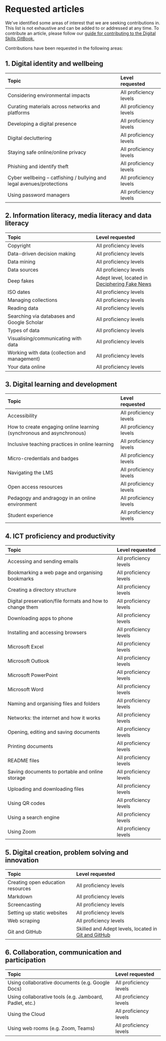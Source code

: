 # Requested articles

We've identified some areas of interest that we are seeking contributions in. This list is not exhaustive and can be added to or addressed at any time. To contribute an article, please follow our [guide for contributing to the Digital Skills GitBook.](CONTRIBUTING.md)

Contributions have been requested in the following areas:

## 1. Digital identity and wellbeing

| Topic | Level requested |
| :--- | :--- |
| Considering environmental impacts | All proficiency levels |
| Curating materials across networks and platforms | All proficiency levels |
| Developing a digital presence | All proficiency levels |
| Digital decluttering | All proficiency levels |
| Staying safe online/online privacy | All proficiency levels |
| Phishing and identify theft | All proficiency levels |
| Cyber wellbeing – catfishing / bullying and legal avenues/protections | All proficiency levels |
| Using password managers | All proficiency levels |

## 2. Information literacy, media literacy and data literacy

| Topic | Level requested |
| :--- | :--- |
| Copyright | All proficiency levels |
| Data-driven decision making | All proficiency levels |
| Data mining | All proficiency levels |
| Data sources | All proficiency levels |
| Deep fakes | Adept level, located in [Deciphering Fake News](https://github.com/AARNet/Digital-Skills-GitBook/tree/6e97532c5b5b96b0334649f05e2f4f7abe8b638a/information-literacy-media-literacy-and-data-literacy/deciphering-fake-news.md) |
| ISO dates | All proficiency levels |
| Managing collections | All proficiency levels |
| Reading data | All proficiency levels |
| Searching via databases and Google Scholar | All proficiency levels |
| Types of data | All proficiency levels |
| Visualising/communicating with data | All proficiency levels |
| Working with data \(collection and management\) | All proficiency levels |
| Your data online | All proficiency levels |

## 3. Digital learning and development

| Topic | Level requested |
| :--- | :--- |
| Accessibility | All proficiency levels |
| How to create engaging online learning \(synchronous and asynchronous\) | All proficiency levels |
| Inclusive teaching practices in online learning | All proficiency levels |
| Micro-credentials and badges | All proficiency levels |
| Navigating the LMS | All proficiency levels |
| Open access resources | All proficiency levels |
| Pedagogy and andragogy in an online environment | All proficiency levels |
| Student experience | All proficiency levels |

## 4. ICT proficiency and productivity

| Topic | Level requested |
| :--- | :--- |
| Accessing and sending emails | All proficiency levels |
| Bookmarking a web page and organising bookmarks | All proficiency levels |
| Creating a directory structure | All proficiency levels |
| Digital preservation/file formats and how to change them | All proficiency levels |
| Downloading apps to phone | All proficiency levels |
| Installing and accessing browsers | All proficiency levels |
| Microsoft Excel | All proficiency levels |
| Microsoft Outlook | All proficiency levels |
| Microsoft PowerPoint | All proficiency levels |
| Microsoft Word | All proficiency levels |
| Naming and organising files and folders | All proficiency levels |
| Networks: the internet and how it works | All proficiency levels |
| Opening, editing and saving documents | All proficiency levels |
| Printing documents | All proficiency levels |
| README files | All proficiency levels |
| Saving documents to portable and online storage | All proficiency levels |
| Uploading and downloading files | All proficiency levels |
| Using QR codes | All proficiency levels |
| Using a search engine | All proficiency levels |
| Using Zoom | All proficiency levels |

## 5. Digital creation, problem solving and innovation

| Topic | Level requested |
| :--- | :--- |
| Creating open education resources | All proficiency levels |
| Markdown | All proficiency levels |
| Screencasting | All proficiency levels |
| Setting up static websites | All proficiency levels |
| Web scraping | All proficiency levels |
| Git and GitHub | Skilled and Adept levels, located in [Git and GitHub](/digital-creation-problem-solving-and-innovation/git-and-github.md) |

## 6. Collaboration, communication and participation

| Topic | Level requested |
| :--- | :--- |
| Using collaborative documents \(e.g. Google Docs\) | All proficiency levels |
| Using collaborative tools \(e.g. Jamboard, Padlet, etc.\) | All proficiency levels |
| Using the Cloud | All proficiency levels |
| Using web rooms \(e.g. Zoom, Teams\) | All proficiency levels |

